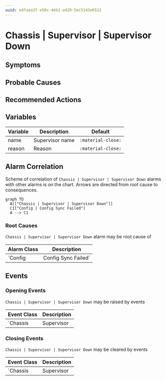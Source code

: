 ```yaml
---
uuid: e4faaa3f-e50c-4eb2-a420-5ec5143e6512
---
```

# Chassis | Supervisor | Supervisor Down

## Symptoms

## Probable Causes

## Recommended Actions

## Variables

Variable | Description | Default
--- | --- | ---
name | Supervisor name | `:material-close:`
reason | Reason | `:material-close:`

## Alarm Correlation

Scheme of correlation of `Chassis | Supervisor | Supervisor Down` alarms with other alarms is on the chart. 
Arrows are directed from root cause to consequences.

```mermaid
graph TD
  A[["Chassis | Supervisor | Supervisor Down"]]
  C1["Config | Config Sync Failed"]
  A --> C1
```

### Root Causes
`Chassis | Supervisor | Supervisor Down` alarm may be root cause of

Alarm Class | Description
--- | ---
`Config | Config Sync Failed` | Supervisor Down

## Events

### Opening Events
`Chassis | Supervisor | Supervisor Down` may be raised by events

Event Class | Description
--- | ---
`Chassis | Supervisor | Supervisor Down` | dispose

### Closing Events
`Chassis | Supervisor | Supervisor Down` may be cleared by events

Event Class | Description
--- | ---
`Chassis | Supervisor | Supervisor Up` | dispose
